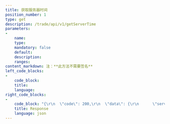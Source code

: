 ```yaml
---
title: 获取服务器时间
position_number: 1
type: get
description: /trade/api/v1/getServerTime
parameters:
-
    name:
    type:
    mandatory: false
    default:
    description:
    ranges:
content_markdown: 注：**此方法不需要签名**
left_code_blocks:
-
    code_block:
    title:
    language:
right_code_blocks:
-
    code_block: "{\r\n  \"code\": 200,\r\n  \"data\": {\r\n      \"serverTime\": 1562924059006 //毫秒时间戳\r\n  },\r\n  \"info\": \"success\"\r\n}"
    title: Response
    language: json
---
```

